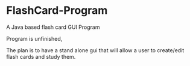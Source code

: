 # FlashCard-Program
A Java based flash card GUI Program

Program is unfinished,

The plan is to have a stand alone gui that will allow a user to create/edit flash cards and study them. 
